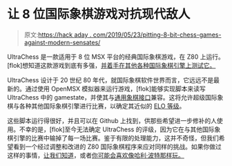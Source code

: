 # 让 8 位国际象棋游戏对抗现代敌人

> 原文:[https://hack aday . com/2019/05/23/pitting-8-bit-chess-games-against-modern-sensates/](https://hackaday.com/2019/05/23/pitting-8-bit-chess-games-against-modern-foes/)

UltraChess 是一款适用于 8 位 MSX 平台的经典国际象棋游戏，在 Z80 上运行。[flok]想知道这款游戏到底有多强，[并着手在其他各种国际象棋引擎上测试它。](https://vanheusden.com/misc/blog/2018-09-08.php)

UltraChess 设计于 20 世纪 80 年代，就国际象棋软件世界而言，它远远不是最新的。通过使用 OpenMSX 模拟器来运行游戏，[flok]能够实现脚本来读写 UltraChess 中的 gamestate，并使其与[通用象棋接口](https://en.wikipedia.org/wiki/Universal_Chess_Interface)兼容。这将允许超级国际象棋与各种其他国际象棋引擎进行比赛，以确定其近似的 [ELO 等级](https://en.wikipedia.org/wiki/Elo_rating_system)。

这些脚本运行得很好，并且可以在 Github 上找到，供那些希望进一步修补的人使用。不幸的是，[flok]至今无法确定 UltraChess 的评级，因为它在与其他国际象棋引擎的比赛中输掉了每一场比赛。鉴于有限的处理能力，这并不奇怪，但我们希望看到一个经过调整和改进的 Z80 国际象棋程序来应对同样的挑战。如果你做过这样的事情，[让我们知道](http://hackaday.com/submit-a-tip)，或者[你可能会喜欢像哈利·波特那样玩。](https://hackaday.com/2019/02/09/play-chess-like-harry-potter/)